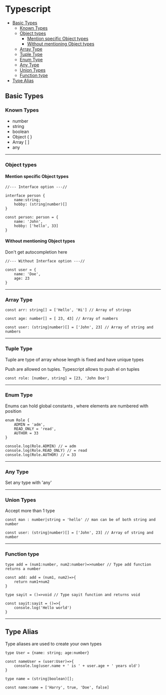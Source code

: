# Typescript


* [Basic Types](#basic-types)
    + [Known Types](#known-types)
    + [Object types](#object-types)
        - [Mention specific Object types](#mention-specific-object-types)
        - [Without mentioning Object types](#without-mentioning-object-types)
    + [Array Type](#array-type)
    + [Tuple Type](#tuple-type)
    + [Enum Type](#enum-type)
    + [Any Type](#any-type)
    + [Union Types](#union-types)
    + [Function type](#function-type)
* [Type Alias](#type-alias)

## Basic Types

### Known Types
- number
- string
- boolean
- Object { }
- Array [ ]
- any

__________________________

### Object types

#### Mention specific Object types

```
//--- Interface option ---//

interface person {
    name:string;
    hobby: (string|number)[]
}

const person: person = {
    name: 'John',
    hobby: ['hello', 33]
}

```

#### Without mentioning Object types
Don't get autocompletion here
```
//--- Without Interface option ---//

const user = {
    name: 'Doe',
    age: 23
}
```
__________________

### Array Type

```
const arr: string[] = ['Hello', 'Hi'] // Array of strings

const age: number[] = [ 23, 43] // Array of numbers

const user: (string|number)[] = ['John', 23] // Array of string and numbers
```
__________________

### Tuple Type
Tuple are type of array whose length is fixed and have unique types

Push are allowed on tuples. Typescript allows to push el on tuples

```
const role: [number, string] = [23, 'John Doe']
```
___________________

### Enum Type
Enums can hold global constants , where elements are numbered with position

```
enum Role {
    ADMIN = 'adm', 
    READ_ONLY = 'read', 
    AUTHOR = 33
}

console.log(Role.ADMIN) // = adm
console.log(Role.READ_ONLY) // = read
console.log(Role.AUTHOR) // = 33
```
____________________

### Any Type

Set any type with 'any'

____________________

### Union Types

Accept more than 1 type
```
const man : number|string = 'hello' // man can be of both string and number

const user: (string|number)[] = ['John', 23] // Array of string and number
```
______________________

### Function type
```
type add = (num1:number, num2:number)=>number // Type add function returns a number

const add: add = (num1, num2)=>{
    return num1+num2
}
```
```
type sayit = ()=>void // Type sayit function and returns void

const sayit:sayit = ()=>{
    console.log('Hello world')
}
```
______________________

## Type Alias
Type aliases are used to create your own types
```
type User = {name: string; age:number}

const nameUser = (user:User)=>{
    console.log(user.name + ' is ' + user.age + ' years old')
}
```

```
type name = (string|boolean)[];

const name:name = ['Harry', true, 'Doe', false]
```